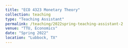 ```yaml
---
title: "ECO 4323 Monetary Theory"
collection: teaching
type: "Teaching Assistant"
permalink: /teaching/2022spring-teaching-assistant-2
venue: "TTU, Economics"
date: "Spring 2022"
location: "Lubbock, TX"
---
```

